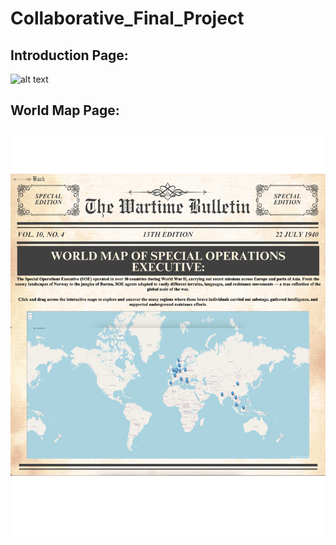 # Collaborative_Final_Project

## Introduction Page: 
![alt text](<screenshots/SOE_Introduction_Page .png>)

## World Map Page: 
![alt text](<screenshots/Map Page.png>)